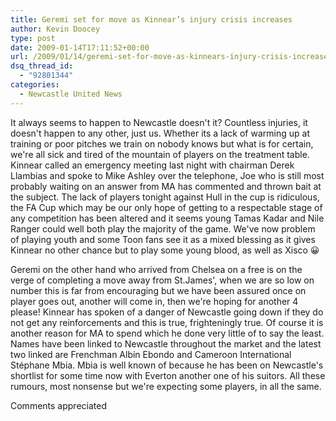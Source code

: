 ```yaml
---
title: Geremi set for move as Kinnear’s injury crisis increases
author: Kevin Doocey
type: post
date: 2009-01-14T17:11:52+00:00
url: /2009/01/14/geremi-set-for-move-as-kinnears-injury-crisis-increases/
dsq_thread_id:
  - "92801344"
categories:
  - Newcastle United News
---
```


It always seems to happen to Newcastle doesn't it? Countless injuries, it doesn't happen to any other, just us. Whether its a lack of warming up at training or poor pitches we train on nobody knows but what is for certain, we're all sick and tired of the mountain of players on the treatment table. Kinnear called an emergency meeting last night with chairman Derek Llambias and spoke to Mike Ashley over the telephone, Joe who is still most probably waiting on an answer from MA has commented and thrown bait at the subject. The lack of players tonight against Hull in the cup is ridiculous, the FA Cup which may be our only hope of getting to a respectable stage of any competition has been altered and it seems young Tamas Kadar and Nile Ranger could well both play the majority of the game. We've now problem of playing youth and some Toon fans see it as a mixed blessing as it gives Kinnear no other chance but to play some young blood, as well as Xisco 😀

Geremi on the other hand who arrived from Chelsea on a free is on the verge of completing a move away from St.James', when we are so low on number this is far from encouraging but we have been assured once on player goes out, another will come in, then we're hoping for another 4 please! Kinnear has spoken of a danger of Newcastle going down if they do not get any reinforcements and this is true, frighteningly true. Of course it is another reason for MA to spend which he done very little of to say the least. Names have been linked to Newcastle throughout the market and the latest two linked are Frenchman Albin Ebondo and Cameroon International Stéphane Mbia. Mbia is well known of because he has been on Newcastle's shortlist for some time now with Everton another one of his suitors. All these rumours, most nonsense but we're expecting some players, in all the same.

Comments appreciated
